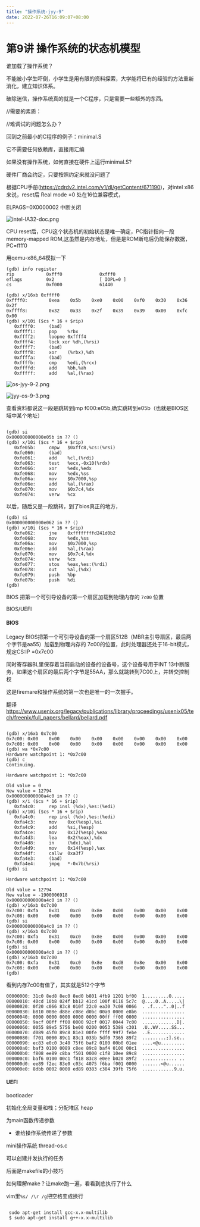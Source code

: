 ```yaml
---
title: "操作系统-jyy-9"
date: 2022-07-26T16:09:07+08:00
---
```


# 第9讲 操作系统的状态机模型

谁加载了操作系统？



不能被小学生吓倒，小学生是用有限的资料探索，大学能将已有的经验的方法重新消化，建立知识体系。

破除迷信，操作系统真的就是一个C程序，只是需要一些额外的东西。

//需要的素质：

//难调试的问题怎么办？

回到之前最小的C程序的例子：minimal.S

它不需要任何依赖库，直接用汇编

如果没有操作系统，如何直接在硬件上运行minimal.S?

硬件厂商会约定，只要按照约定来就没问题了

根据CPU手册(https://cdrdv2.intel.com/v1/dl/getContent/671190)，对intel x86来说，reset后 Real mode =0 处在16位兼容模式，

ELPAGS=0X0000002 中断关闭

![intel-IA32-doc.png](https://s2.loli.net/2022/09/06/LKtdAp13oEIF6bw.png)

CPU reset后，CPU这个状态机的初始状态是唯一确定，PC指针指向一段memory-mapped ROM,这虽然是内存地址，但是是ROM断电后仍能保存数据，PC=ffff0

用qemu-x86_64模拟一下

```
(gdb) info register
rip            0xfff0              0xfff0
eflags         0x2                 [ IOPL=0 ]
cs             0xf000              61440

(gdb) x/16xb 0xffff0
0xffff0:        0xea    0x5b    0xe0    0x00    0xf0    0x30    0x36    0x2f
0xffff8:        0x32    0x33    0x2f    0x39    0x39    0x00    0xfc    0x00
(gdb) x/10i ($cs * 16 + $rip)
   0xffff0:     (bad)
   0xffff1:     pop    %rbx
   0xffff2:     loopne 0xffff4
   0xffff4:     lock xor %dh,(%rsi)
   0xffff7:     (bad)
   0xffff8:     xor    (%rbx),%dh
   0xffffa:     (bad)
   0xffffb:     cmp    %edi,(%rcx)
   0xffffd:     add    %bh,%ah
   0xfffff:     add    %al,(%rax)
```

![os-jyy-9-2.png](https://s2.loli.net/2022/09/06/279w3yJs1SHBjfA.png)

![jyy-os-9-3.png](https://s2.loli.net/2022/09/06/sktxpvC2H5Wnm1P.png)

查看资料都说这一段是跳转到jmp f000:e05b,确实跳转到e05b（也就是BIOS区域中某个地址）



```

(gdb) si
0x000000000000e05b in ?? ()
(gdb) x/10i ($cs * 16 + $rip)
   0xfe05b:     cmpw   $0xffc8,%cs:(%rsi)
   0xfe060:     (bad)
   0xfe061:     add    %cl,(%rdi)
   0xfe063:     test   %ecx,-0x10(%rdx)
   0xfe066:     xor    %edx,%edx
   0xfe068:     mov    %edx,%ss
   0xfe06a:     mov    $0x7000,%sp
   0xfe06e:     add    %al,(%rax)
   0xfe070:     mov    $0x7c4,%dx
   0xfe074:     verw   %cx

```

以后，随后又是一段跳转，到了bios真正的地方，

```
(gdb) si
0x000000000000e062 in ?? ()
(gdb) x/10i ($cs * 16 + $rip)
   0xfe062:     jne    0xffffffffd241d0b2
   0xfe068:     mov    %edx,%ss
   0xfe06a:     mov    $0x7000,%sp
   0xfe06e:     add    %al,(%rax)
   0xfe070:     mov    $0x7c4,%dx
   0xfe074:     verw   %cx
   0xfe077:     stos   %eax,%es:(%rdi)
   0xfe078:     out    %al,(%dx)
   0xfe079:     push   %bp
   0xfe07b:     push   %di
(gdb)
```

 BIOS 把第一个可引导设备的第一个扇区加载到物理内存的 `7c00` 位置



BIOS/UEFI

#### BIOS

Legacy BIOS把第一个可引导设备的第一个扇区512B（MBR主引导扇区，最后两个字节是aa55）加载到物理内存的 7c00的位置，此时处理器还处于16-bit模式，规定CS:IP =0x7c00

同时寄存器BL里保存着当前启动的设备的设备号，这个设备号用于INT 13中断服务，如果这个扇区的最后两个字节是55AA，那么就跳转到7C00上，并转交控制权

这是firemare和操作系统的第一次也是唯一的一次握手。



翻译 https://www.usenix.org/legacy/publications/library/proceedings/usenix05/tech/freenix/full_papers/bellard/bellard.pdf

```

(gdb) x/16xb 0x7c00
0x7c00: 0x00    0x00    0x00    0x00    0x00    0x00    0x00    0x00
0x7c08: 0x00    0x00    0x00    0x00    0x00    0x00    0x00    0x00
(gdb) wa *0x7c00
Hardware watchpoint 1: *0x7c00
(gdb) c
Continuing.

Hardware watchpoint 1: *0x7c00

Old value = 0
New value = 12794
0x000000000000a4c0 in ?? ()
(gdb) x/i ($cs * 16 + $rip)
   0xfa4c0:     rep insl (%dx),%es:(%edi)
(gdb) x/10i ($cs * 16 + $rip)
   0xfa4c0:     rep insl (%dx),%es:(%edi)
   0xfa4c3:     mov    0xc(%esp),%si
   0xfa4c9:     add    %si,(%esp)
   0xfa4ce:     mov    0x12(%esp),%eax
   0xfa4d3:     lea    0x2(%eax),%dx
   0xfa4d8:     in     (%dx),%al
   0xfa4d9:     mov    0x14(%esp),%ax
   0xfa4df:     callw  0xa3f7
   0xfa4e3:     (bad)
   0xfa4e4:     jmpq   *-0x7b(%rsi)
(gdb) si

Hardware watchpoint 1: *0x7c00

Old value = 12794
New value = -1900006918
0x000000000000a4c0 in ?? ()
(gdb) x/16xb 0x7c00
0x7c00: 0xfa    0x31    0xc0    0x8e    0x00    0x00    0x00    0x00
0x7c08: 0x00    0x00    0x00    0x00    0x00    0x00    0x00    0x00
(gdb) si
0x000000000000a4c0 in ?? ()
(gdb) x/16xb 0x7c00
0x7c00: 0xfa    0x31    0xc0    0x8e    0x00    0x00    0x00    0x00
0x7c08: 0x00    0x00    0x00    0x00    0x00    0x00    0x00    0x00
(gdb) si
0x000000000000a4c0 in ?? ()
(gdb) x/16xb 0x7c00
0x7c00: 0xfa    0x31    0xc0    0x8e    0xd8    0x8e    0x00    0x00
0x7c08: 0x00    0x00    0x00    0x00    0x00    0x00    0x00    0x00
(gdb)
```

看到内存7c00有值了，其实就是512个字节

```
00000000: 31c0 8ed8 8ec0 8ed0 b801 4fb9 1201 bf00  1.........O.....
00000010: 40cd 10b8 024f bb12 41cd 100f 0116 5c7c  @....O..A.....\|
00000020: 0f20 c066 83c8 010f 22c0 ea30 7c08 0066  . .f...."..0|..f
00000030: b810 008e d88e c08e d0bc 00a0 0000 e8b6  ................
00000040: 0000 0000 0000 0000 0000 00ff ff00 0000  ................
00000050: 9acf 00ff ff00 0000 92cf 0017 0044 7c00  .............D|.
00000060: 0055 89e5 5756 be00 0200 0053 5389 c301  .U..WV.....SS...
00000070: d089 45f0 89c8 81e3 00fe ffff 99f7 febe  ..E.............
00000080: f701 0000 89c1 83c1 033b 5df0 7365 89f2  .........;].se..
00000090: ec83 e0c0 3c40 75f6 baf2 0100 00b0 01ee  ....<@u.........
000000a0: baf3 0100 0089 c8ee 89c8 baf4 0100 00c1  ................
000000b0: f808 ee89 c8ba f501 0000 c1f8 10ee 89c8  ................
000000c0: baf6 0100 00c1 f818 83c8 e0ee b020 89f2  ............. ..
000000d0: ee89 f2ec 83e0 c03c 4075 f6ba f001 0000  .......<@u......
000000e0: 8dbb 0002 0000 ed89 0383 c304 39fb 75f6  ............9.u.
```



#### UEFI

 

bootloader

初始化全局变量和栈；分配堆区 heap

为main函数传递参数

- 谁给操作系统传递了参数



mini操作系统 thread-os.c

可以创建并发执行的任务



后面是makefile的小技巧



如何理解make？让make跑一遍，看看到底执行了什么



vim里`%s/ /\r /g`把空格变成换行



```

 sudo apt-get install gcc-x.x-multilib
 $ sudo apt-get install g++-x.x-multilib
```

